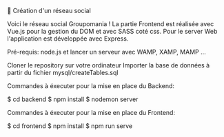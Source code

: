 📱 Création d'un réseau social

Voici le réseau social Groupomania ! La partie Frontend est réalisée avec Vue.js pour la gestion du DOM et avec SASS coté css. Pour le server Web l'application est développée avec Express.

Pré-requis: node.js et lancer un serveur avec WAMP, XAMP, MAMP ...

Cloner le repository sur votre ordinateur
Importer la base de données à partir du fichier mysql/createTables.sql

Commandes à éxecuter pour la mise en place du Backend:

$ cd backend
$ npm install
$ nodemon server

Commandes à éxecuter pour la mise en place du Frontend:

$ cd frontend
$ npm install
$ npm run serve
